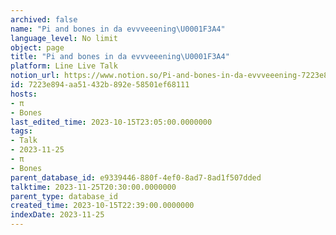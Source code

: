 ```yaml
---
archived: false
name: "Pi and bones in da evvveeening\U0001F3A4"
language_level: No limit
object: page
title: "Pi and bones in da evvveeening\U0001F3A4"
platform: Line Live Talk
notion_url: https://www.notion.so/Pi-and-bones-in-da-evvveeening-7223e894aa51432b892e58501ef68111
id: 7223e894-aa51-432b-892e-58501ef68111
hosts:
- π
- Bones
last_edited_time: 2023-10-15T23:05:00.0000000
tags:
- Talk
- 2023-11-25
- π
- Bones
parent_database_id: e9339446-880f-4ef0-8ad7-8ad1f507dded
talktime: 2023-11-25T20:30:00.0000000
parent_type: database_id
created_time: 2023-10-15T22:39:00.0000000
indexDate: 2023-11-25
---
```



   
   
   
   

   
























